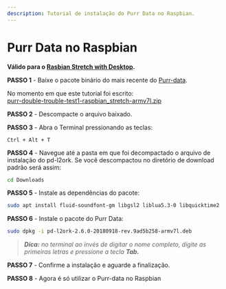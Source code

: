 ```yaml
---
description: Tutorial de instalação do Purr Data no Raspbian.
---
```


# Purr Data no Raspbian

**Válido para o **[**Rasbian Stretch with Desktop**](https://www.raspberrypi.org/downloads/raspbian/)**.**

**PASSO 1** - Baixe o pacote binário do mais recente do [Purr-data](https://github.com/jonwwilkes/purr-data/releases).

&#x20;   No momento em que este tutorial foi escrito:\
&#x20;   [purr-double-trouble-test1-raspbian\_stretch-armv7l.zip](https://github.com/jonwwilkes/purr-data/releases/download/2.6.0/purr-double-trouble-test1-raspbian\_stretch-armv7l.zip)

**PASSO 2** - Descompacte o arquivo baixado.

**PASSO 3** - Abra o Terminal pressionando  as teclas:

```
Ctrl + Alt + T
```

**PASSO 4** - Navegue até a pasta em que foi decompactado o arquivo de instalação do pd-l2ork. Se você descompactou no diretório de download padrão será assim:

```bash
cd Downloads
```

**PASSO 5** - Instale as dependências do pacote:

```bash
sudo apt install fluid-soundfont-gm libgsl2 liblua5.3-0 libquicktime2
```

**PASSO 6** - Instale o pacote do Purr Data:

```bash
sudo dpkg -i pd-l2ork-2.6.0-20180918-rev.9ad5b258-armv7l.deb
```

> _**Dica:** no terminal ao invés de digitar o nome completo, digite as primeiras letras e pressione a tecla **Tab.**_

**PASSO 7** - Confirme a instalação e aguarde a finalização.

**PASSO 8** - Agora é só utilizar o Purr-data no Raspbian
